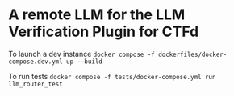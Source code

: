 # A remote LLM for the LLM Verification Plugin for CTFd

To launch a dev instance `docker compose -f dockerfiles/docker-compose.dev.yml up --build`

To run tests `docker compose -f tests/docker-compose.yml run llm_router_test`